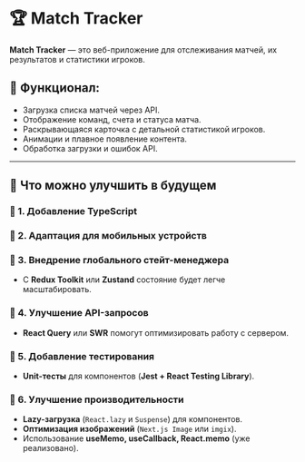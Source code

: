 # 🏆 Match Tracker

**Match Tracker** — это веб-приложение для отслеживания матчей, их результатов и статистики игроков.

## 🚀 Функционал:

- Загрузка списка матчей через API.
- Отображение команд, счета и статуса матча.
- Раскрывающаяся карточка с детальной статистикой игроков.
- Анимации и плавное появление контента.
- Обработка загрузки и ошибок API.

---

## 🚀 Что можно улучшить в будущем

### 🔹 1. Добавление TypeScript

### 🔹 2. Адаптация для мобильных устройств

### 🔹 3. Внедрение глобального стейт-менеджера

- С **Redux Toolkit** или **Zustand** состояние будет легче масштабировать.

### 🔹 4. Улучшение API-запросов

- **React Query** или **SWR** помогут оптимизировать работу с сервером.

### 🔹 5. Добавление тестирования

- **Unit-тесты** для компонентов (**Jest + React Testing Library**).

### 🔹 6. Улучшение производительности

- **Lazy-загрузка** (`React.lazy` и `Suspense`) для компонентов.
- **Оптимизация изображений** (`Next.js Image` или `imgix`).
- Использование **useMemo, useCallback, React.memo** (уже реализовано).
